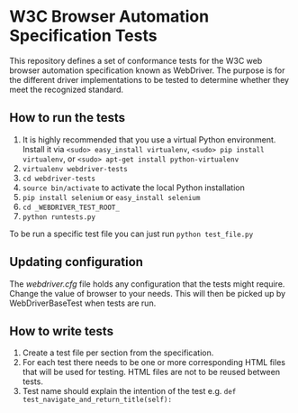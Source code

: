# W3C Browser Automation Specification Tests

This repository defines a set of conformance tests for the W3C web
browser automation specification known as WebDriver.  The purpose is
for the different driver implementations to be tested to determine
whether they meet the recognized standard.

## How to run the tests

1. It is highly recommended that you use a virtual Python environment.
   Install it via `<sudo> easy_install virtualenv`, `<sudo> pip
   install virtualenv`, or `<sudo> apt-get install python-virtualenv`
2. `virtualenv webdriver-tests`
3. `cd webdriver-tests`
4. `source bin/activate` to activate the local Python installation
5. `pip install selenium` or `easy_install selenium`
6. `cd _WEBDRIVER_TEST_ROOT_`
7. `python runtests.py`

To be run a specific test file you can just run `python test_file.py`

## Updating configuration

The _webdriver.cfg_ file holds any configuration that the tests might
require.  Change the value of browser to your needs.  This will then
be picked up by WebDriverBaseTest when tests are run.

## How to write tests

1. Create a test file per section from the specification.
2. For each test there needs to be one or more corresponding HTML
   files that will be used for testing.  HTML files are not to be
   reused between tests.
3. Test name should explain the intention of the test e.g. `def
   test_navigate_and_return_title(self):`
